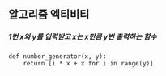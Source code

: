 ## 알고리즘 엑티비티

##### 1번 x와 y를 입력받고 x는 x만큼 y번 출력하는 함수

```
def number_generator(x, y):
    return [i * x + x for i in range(y)]
```


